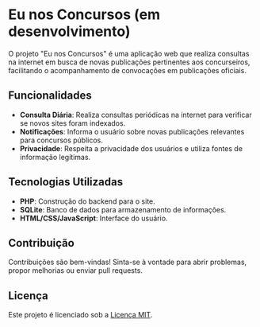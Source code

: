 # Eu nos Concursos (em desenvolvimento)

O projeto "Eu nos Concursos" é uma aplicação web que realiza consultas na internet em busca de novas publicações pertinentes aos concurseiros, facilitando o acompanhamento de convocações em publicações oficiais.

## Funcionalidades

- **Consulta Diária**: Realiza consultas periódicas na internet para verificar se novos sites foram indexados.
- **Notificações**: Informa o usuário sobre novas publicações relevantes para concursos públicos.
- **Privacidade**: Respeita a privacidade dos usuários e utiliza fontes de informação legítimas.

## Tecnologias Utilizadas

- **PHP**: Construção do backend para o site.
- **SQLite**: Banco de dados para armazenamento de informações.
- **HTML/CSS/JavaScript**: Interface do usuário.

## Contribuição

Contribuições são bem-vindas! Sinta-se à vontade para abrir problemas, propor melhorias ou enviar pull requests.

## Licença

Este projeto é licenciado sob a [Licença MIT](LICENSE).
